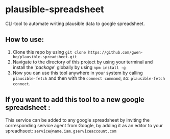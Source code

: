 # plausible-spreadsheet

CLI-tool to automate writing plausible data to google spreadsheet.

## How to use:

1. Clone this repo by using `git clone https://github.com/gwen-bo/plausible-spreadsheet.git`
2. Navigate to the directory of this project by using your terminal and install the '_package_' globally by using `npm install -g`
3. Now you can use this tool anywhere in your system by calling `plausible-fetch` and then with the `connect command`, so: `plausible-fetch connect`.

## If you want to add this tool to a new google spreadsheet :

This service can be added to any google spreadsheet by inviting the corresponding service agent from Google, by adding it as an editor to your spreadhseet: `service@name.iam.gserviceaccount.com`
